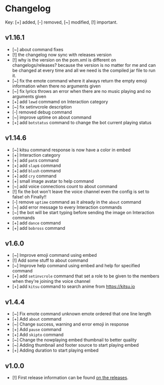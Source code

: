 # Changelog

Key: [+] added, [-] removed, [~] modified, [!] important.

## v1.16.1
- [~] about command fixes
- [!] the changelog now sync with releases version
- [!] why is the version on the pom.xml is different on changelogs/releases? because the version is no matter for me and can be changed at every time and all we need is the compiled jar file to run it.
- [~] fix the emote command where it always return the empty emoji information when there no arguments given
- [~] fix lyrics throws an error when there are no music playing and no arguments given
- [+] add `lewd` commamd on Interaction category
- [~] fix setinvcrole description
- [-] removed debug command
- [~] improve uptime on about command
- [+] add `botstatus` command to change the bot current playing status

## v1.14.6

- [~] kitsu command response is now have a color in embed
- [+] Interaction category
- [+] add `pat`s command
- [+] add `slap`s command
- [+] add `blush` command
- [+] add `cry` command
- [+] small image avatar to help command
- [~] add voice connections count to about command
- [!] fix the bot won't leave the voice channel even the config is set to false! oh Finally!!
- [-] remove `uptime` command as it already in the `about` command
- [~] add error message to every Interaction commands
- [~] the bot will be start typing before sending the image on Interaction commands
- [+] add `dance` command
- [+] add `bobross` command

## v1.6.0

- [~] Improve emoji command using embed
- [!] Add some stuff to about command
- [~] Improve help command using embed and help for specified command
- [+] add `setinvcrole` command that set a role to be given to the members when they're joining the voice channel
- [+] add `kitsu` command to search anime from https://kitsu.io

## v1.4.4

- [~] Fix emote command unknown emote ordered that one line length
- [+] Add `about` command
- [~] Change success, warning and error emoji in response
- [+] Add `pause` command
- [+] Add `skipto` command
- [~] Change the nowplaying embed thumbnail to better quality
- [~] Adding thumbnail and footer source to start playing embed
- [+] Adding duration to start playing embed

## v1.0.0

- [!] First release information can be found [on the releases](https://github.com/SharifPoetra/thunder-java/releases/tag/0.1.0).
